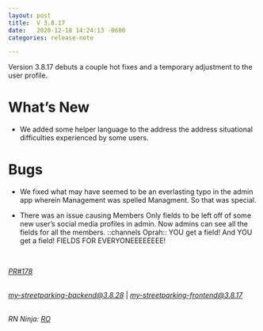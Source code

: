 ```yaml
---
layout: post
title:  V 3.8.17
date:   2020-12-18 14:24:13 -0600
categories: release-note

---
```

Version 3.8.17 debuts a couple hot fixes and a temporary adjustment to the user profile. 



# What’s New
- We added some helper language to the address the address situational difficulties experienced by some users. 

# Bugs

- We fixed what may have seemed to be an everlasting typo in the admin app wherein Management was spelled Managment. So that was special.


- There was an issue causing Members Only fields to be left off of some new user’s social media profiles in admin. Now admins can see all the fields for all the members. ::channels Oprah:: YOU get a field! And YOU get a field! FIELDS FOR EVERYONEEEEEEEE! 


<br/>

*[PR#178](https://github.com/streetparking/my-streetparking/pull/178)*
<br/>
<br/>

 *[my-streetparking-backend@3.8.28](https://github.com/streetparking/my-streetparking/compare/my-streetparking-backend@3.8.27...my-streetparking-backend@3.8.28)* \| *[my-streetparking-frontend@3.8.17](https://github.com/streetparking/my-streetparking/compare/my-streetparking-backend@3.8.27...my-streetparking-backend@3.8.28)* 
<br/>
<br/>

_RN Ninja: [RO](https://github.com/robyanna)_
 
 
 